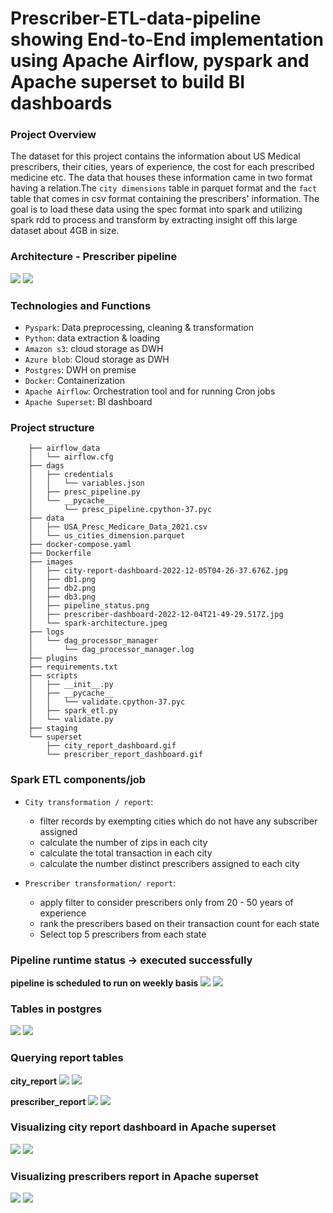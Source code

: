 # Prescriber-ETL-data-pipeline showing End-to-End implementation using Apache Airflow, pyspark and Apache superset to build BI dashboards

### Project Overview
The dataset for this project contains the information about US Medical prescribers, their cities, years of experience, the cost for each prescribed medicine etc. The data that houses these information came in two format having a relation.The `city dimensions` table in parquet format and the `fact` table that comes in csv format containing the prescribers' information. The goal is to load these data using the spec format into spark and utilizing spark rdd to process and transform by extracting insight off this large dataset about 4GB in size.

### Architecture - Prescriber pipeline
![](https://github.com/judeleonard/Prescriber-ETL-data-pipeline/blob/main/images/spark-architecture.jpeg)
![](https://judeleonard.github.io/Prescriber-ETL-data-pipeline/blob/main/images/spark-architecture.jpeg)

### Technologies and Functions
  - `Pyspark`: Data preprocessing, cleaning & transformation
  - `Python`: data extraction & loading
  - `Amazon s3`: cloud storage as DWH
  - `Azure blob`: Cloud storage as DWH
  - `Postgres`: DWH on premise
  - `Docker`: Containerization 
  - `Apache Airflow`: Orchestration tool and for running Cron jobs
  - `Apache Superset`: BI dashboard

### Project structure
        
        ├── airflow_data
        │   └── airflow.cfg
        ├── dags
        │   ├── credentials
        │   │   └── variables.json
        │   ├── presc_pipeline.py
        │   └── __pycache__
        │       └── presc_pipeline.cpython-37.pyc
        ├── data
        │   ├── USA_Presc_Medicare_Data_2021.csv
        │   └── us_cities_dimension.parquet
        ├── docker-compose.yaml
        ├── Dockerfile
        ├── images
        │   ├── city-report-dashboard-2022-12-05T04-26-37.676Z.jpg
        │   ├── db1.png
        │   ├── db2.png
        │   ├── db3.png
        │   ├── pipeline_status.png
        │   ├── prescriber-dashboard-2022-12-04T21-49-29.517Z.jpg
        │   └── spark-architecture.jpeg
        ├── logs
        │   └── dag_processor_manager
        │       └── dag_processor_manager.log
        ├── plugins
        ├── requirements.txt
        ├── scripts
        │   ├── __init__.py
        │   ├── __pycache__
        │   │   └── validate.cpython-37.pyc
        │   ├── spark_etl.py
        │   └── validate.py
        ├── staging
        └── superset
            ├── city_report_dashboard.gif
            └── prescriber_report_dashboard.gif


### Spark ETL components/job
  - `City transformation / report`: 
          
      -  filter records by exempting cities which do not have any subscriber assigned
      -  calculate the number of zips in each city
      -  calculate the total transaction in each city
      -  calculate the number distinct prescribers assigned to each city
      
  -  `Prescriber transformation/ report`:
      
      -   apply filter to consider prescribers only from 20 - 50 years of experience
      -   rank the prescribers based on their transaction count for each state
      -   Select top 5 prescribers from each state
      
### Pipeline runtime status -> executed successfully
**pipeline is scheduled to run on weekly basis**
![](https://github.com/judeleonard/Prescriber-ETL-data-pipeline/blob/main/images/pipeline_status.png)
![](<img src="{{site.baseurl | prepend: site.url}}images/pipeline_status.png" alt="pipeline_status" />)

  
### Tables in postgres
![](https://github.com/judeleonard/Prescriber-ETL-data-pipeline/blob/main/images/db1.png)
![](<img src="{{site.baseurl | prepend: site.url}}images/db1.png" alt="db1" />)

### Querying report tables

**city_report**
![](https://github.com/judeleonard/Prescriber-ETL-data-pipeline/blob/main/images/db2.png)
![](<img src="{{site.baseurl | prepend: site.url}}images/db2.png" alt="db2" />)

**prescriber_report**
![](https://github.com/judeleonard/Prescriber-ETL-data-pipeline/blob/main/images/db3.png)
![](<img src="{{site.baseurl | prepend: site.url}}images/db3.png" alt="db3" />)

### Visualizing city report dashboard in Apache superset

![](https://github.com/judeleonard/Prescriber-ETL-data-pipeline/blob/main/superset/city_report_dashboard.gif) 
![](<img src="{{site.baseurl | prepend: site.url}}superset/city_report_dashboard.gif" alt="city_report_dashboard" />)

### Visualizing prescribers report in Apache superset
![](https://github.com/judeleonard/Prescriber-ETL-data-pipeline/blob/main/superset/prescriber_report_dashboard.gif)
![](<img src="{{site.baseurl | prepend: site.url}}images/prescriber_report_dashboard.gif" alt="prescriber_report_dashboard" />)








